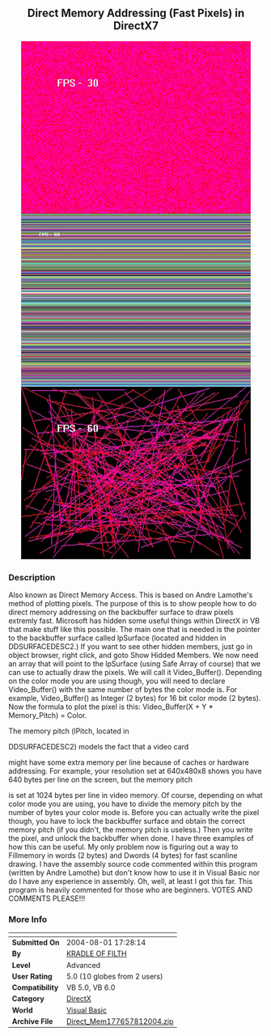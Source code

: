 ﻿<div align="center">

## Direct Memory Addressing \(Fast Pixels\) in DirectX7

<img src="PIC2004731150354150.jpg">
</div>

### Description

Also known as Direct Memory Access. This is based on Andre Lamothe's method of plotting pixels. The purpose of this is to show people how to do direct memory addressing on the backbuffer surface to draw pixels extremly fast. Microsoft has hidden some useful things within DirectX in VB that make stuff like this possible. The main one that is needed is the pointer to the backbuffer surface called lpSurface (located and hidden in DDSURFACEDESC2.) If you want to see other hidden members, just go in object browser, right click, and goto Show Hidded Members. We now need an array that will point to the lpSurface (using Safe Array of course) that we can use to actually draw the pixels. We will call it Video_Buffer(). Depending on the color mode you are using though, you will need to declare Video_Buffer() with the same number of bytes the color mode is. For example, Video_Buffer() as Integer (2 bytes) for 16 bit color mode (2 bytes). Now the formula to plot the pixel is this: Video_Buffer(X + Y * Memory_Pitch) = Color.

The memory pitch (lPitch, located in

DDSURFACEDESC2) models the fact that a video card

might have some extra memory per line because of caches or hardware addressing. For example, your resolution set at 640x480x8 shows you have 640 bytes per line on the screen, but the memory pitch

is set at 1024 bytes per line in video memory. Of course, depending on what color mode you are using, you have to divide the memory pitch by the number of bytes your color mode is. Before you can actually write the pixel though, you have to lock the backbuffer surface and obtain the correct memory pitch (if you didn't, the memory pitch is useless.) Then you write the pixel, and unlock the backbuffer when done. I have three examples of how this can be useful. My only problem now is figuring out a way to Fillmemory in words (2 bytes) and Dwords (4 bytes) for fast scanline drawing. I have the assembly source code commented within this program (written by Andre Lamothe) but don't know how to use it in Visual Basic nor do I have any experience in assembly. Oh, well, at least I got this far. This program is heavily commented for those who are beginners. VOTES AND COMMENTS PLEASE!!!
 
### More Info
 


<span>             |<span>
---                |---
**Submitted On**   |2004-08-01 17:28:14
**By**             |[KRADLE OF FILTH](https://github.com/Planet-Source-Code/PSCIndex/blob/master/ByAuthor/kradle-of-filth.md)
**Level**          |Advanced
**User Rating**    |5.0 (10 globes from 2 users)
**Compatibility**  |VB 5\.0, VB 6\.0
**Category**       |[DirectX](https://github.com/Planet-Source-Code/PSCIndex/blob/master/ByCategory/directx__1-44.md)
**World**          |[Visual Basic](https://github.com/Planet-Source-Code/PSCIndex/blob/master/ByWorld/visual-basic.md)
**Archive File**   |[Direct\_Mem177657812004\.zip](https://github.com/Planet-Source-Code/kradle-of-filth-direct-memory-addressing-fast-pixels-in-directx7__1-55262/archive/master.zip)








